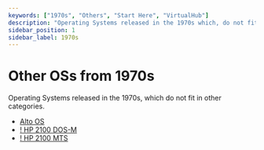 ```yaml
---
keywords: ["1970s", "Others", "Start Here", "VirtualHub"]
description: "Operating Systems released in the 1970s which, do not fit in other categories."
sidebar_position: 1
sidebar_label: 1970s
---
```


# Other OSs from 1970s

Operating Systems released in the 1970s, which do not fit in other categories.

- [Alto OS](/1970s/1973/alto-os/)
- [! HP 2100 DOS-M](/1970s/1970/hp2100dos-m/)
- [! HP 2100 MTS](/1970s/1971/hp2100mts/)

